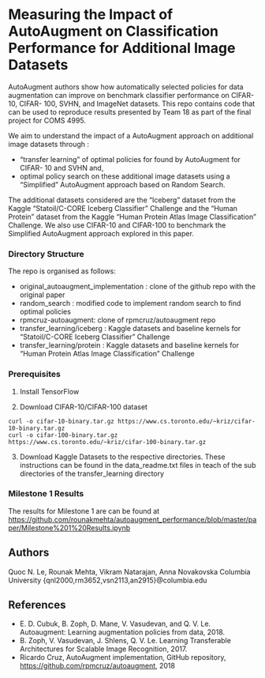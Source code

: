 # Measuring the Impact of AutoAugment on Classification Performance for Additional Image Datasets

AutoAugment authors show how automatically selected policies for data augmentation can improve on benchmark classifier performance on CIFAR-10, CIFAR- 100, SVHN, and ImageNet datasets. This repo contains code that can be used to reproduce results presented by Team 18 as part of the final project for COMS 4995.  

We aim to understand the impact of a AutoAugment approach on additional image datasets through :

* “transfer learning” of optimal policies for found by AutoAugment for CIFAR- 10 and SVHN and,
* optimal policy search on these additional image datasets using a “Simplified” AutoAugment approach based on Random Search.

The additional datasets considered are the “Iceberg” dataset from the Kaggle “Statoil/C-CORE Iceberg Classifier” Challenge and the “Human Protein” dataset from the Kaggle “Human Protein Atlas Image Classification” Challenge. We also use CIFAR-10 and CIFAR-100 to benchmark the Simplified AutoAugment approach explored in this paper.


### Directory Structure 

The repo is organised as follows: 

* original_autoaugment_implementation : clone of the github repo with the original paper
* random_search : modified code to implement random search to find optimal policies
* rpmcruz-autoaugment: clone of rpmcruz/autoaugment repo
* transfer_learning/iceberg :  Kaggle datasets and baseline kernels for “Statoil/C-CORE Iceberg Classifier” Challenge
* transfer_learning/protein : Kaggle datasets and baseline kernels for “Human Protein Atlas Image Classification” Challenge

### Prerequisites


1. Install TensorFlow

2. Download CIFAR-10/CIFAR-100 dataset


```
curl -o cifar-10-binary.tar.gz https://www.cs.toronto.edu/~kriz/cifar-10-binary.tar.gz
curl -o cifar-100-binary.tar.gz https://www.cs.toronto.edu/~kriz/cifar-100-binary.tar.gz
```

3. Download Kaggle Datasets to the respective directories. These instructions can be found in the data_readme.txt files in teach of the sub directories of the transfer_learning directory

### Milestone 1 Results 

The results for Milestone 1 are can be found at https://github.com/rounakmehta/autoaugment_performance/blob/master/paper/Milestone%201%20Results.ipynb

## Authors

Quoc N. Le, Rounak Mehta, Vikram Natarajan, Anna Novakovska Columbia University {qnl2000,rm3652,vsn2113,an2915}@columbia.edu


## References

* E. D. Cubuk, B. Zoph, D. Mane, V. Vasudevan, and Q. V. Le. Autoaugment: Learning augmentation policies from data, 2018.
* B. Zoph, V. Vasudevan, J. Shlens, Q. V. Le. Learning Transferable Architectures for Scalable Image Recognition, 2017.
* Ricardo Cruz, AutoAugment implementation, GitHub repository, https://github.com/rpmcruz/autoaugment, 2018
